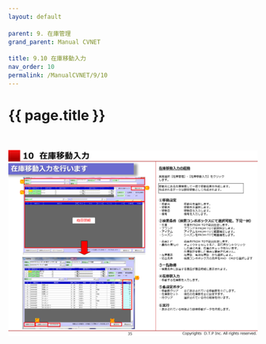 ```yaml
---
layout: default

parent: 9. 在庫管理
grand_parent: Manual CVNET

title: 9.10 在庫移動入力
nav_order: 10
permalink: /ManualCVNET/9/10
---
```


# {{ page.title }} <br/><br/>



<a href="/img/ZaikoKanri/ZK36.PNG" target="_blank">
<img src="/img/ZaikoKanri/ZK36.PNG" alt="login image"></a>
